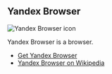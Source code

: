 ## Yandex Browser

![Yandex Browser icon][yandexbrowserIcon]

Yandex Browser is a browser.

* [Get Yandex Browser][yandexbrowserBrowser]
* [Yandex Browser on Wikipedia][wikipediaYandexBrowser]

[githubFavicon]: https://assets-cdn.github.com/favicon.ico
[oujsFavicon]: https://raw.githubusercontent.com/OpenUserJs/OpenUserJS.org/master/public/images/favicon16.png
[yandexbrowserIcon]: https://raw.githubusercontent.com/wiki/OpenUserJS/OpenUserJS.org/images/yandexbrowser_icon.png "Safari"
[yandexbrowserBrowser]: https://browser.yandex.com/
[wikipediaYandexBrowser]: https://www.wikipedia.org/wiki/Yandex_Browser
